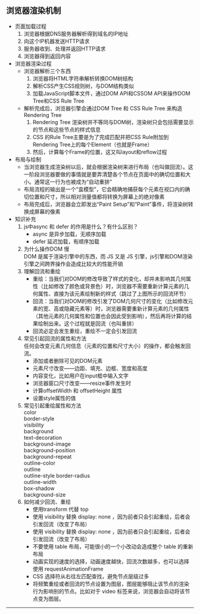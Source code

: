 ## 浏览器渲染机制
* 页面加载过程
    1. 浏览器根据DNS服务器解析得到域名的IP地址
    2. 向这个IP机器发送HTTP请求
    3. 服务器收到、处理并返回HTTP请求
    4. 浏览器得到返回内容
* 浏览器渲染过程
    + 浏览器解析三个东西
        1. 浏览器将HTML字符串解析转换DOM树结构
        2. 解析CSS产生CSS规则树，与DOM结构类似
        3. 加载JavaScript脚本文件，通过DOM API和CSSOM API来操作DOM Tree和CSS Rule Tree
    + 解析完成后，浏览器引擎会通过DOM Tree 和 CSS Rule Tree 来构造Rendering Tree
        1. Rendering Tree 渲染树并不等同与DOM树，渲染树只会包括需要显示的节点和这些节点的样式信息
        2. CSS 的Rule Tree主要是为了完成匹配并把CSS Rule附加到Rendering Tree上的每个Element（也就是Frame）
        3. 然后，计算每个Frame的位置，这又叫layout和reflow过程
* 布局与绘制
    - 当浏览器生成渲染树以后，就会根据渲染树来进行布局（也叫做回流）。这一阶段浏览器要做的事情就是要弄清楚各个节点在页面中的确切位置和大小。通常这一行为也被成为“自动重排”
    - 布局流程的输出是一个“盒模型”，它会精确地捕获每个元素在视口内的确切位置和尺寸，所以相对测量值都将转换为屏幕上的绝对像素
    - 布局完成后，浏览器会立即发出“Paint Setup”和“Paint”事件，将渲染树转换成屏幕的像素
* 知识补充
    1. js中async 和 defer 的作用是什么？有什么区别？
        - async 是异步加载，无顺序加载
        - defer 延迟加载，有顺序加载
    2. 为什么操作DOM 慢  
         DOM 是属于渲染引擎中的东西，而 JS 又是 JS 引擎，js引擎和DOM渲染引擎之间跨界操作会造成比较大的性能开销
    3. 理解回流和重绘
        - 重绘：当我们对DOM的修改导致了样式的变化，却并未影响其几何属性（比如修改了颜色或背景色）时，浏览器不需要重新计算元素的几何属性、直接为该元素绘制新的样式（跳过了上图所示的回流环节）
        - 回流：当我们对DOM的修改引发了DOM几何尺寸的变化（比如修改元素的宽、高或隐藏元素等）时，浏览器需要重新计算元素的几何属性（其他元素的几何属性和位置也会因此受到影响），然后再将计算的结果绘制出来。这个过程就是回流（也叫重排）
        - 回流必定会发生重绘，重绘不一定会引发回流
    4. 常见引起回流的属性和方法  
        任何会改变元素几何信息（元素的位置和尺寸大小）的操作，都会触发回流。 
        + 添加或者删除可见的DOM元素
        + 元素尺寸改变——边距、填充、边框、宽度和高度
        + 内容变化，比如用户在input框中输入文字
        + 浏览器窗口尺寸改变——resize事件发生时
        + 计算offsetWidth 和 offsetHeight 属性
        + 设置style属性的值
    5. 常见引起重绘属性和方法  
        color  
        border-style  
        visibility  
        background   
        text-decoration  
        background-image  
        background-position  
        background-repeat  
        outline-color  
        outline  
        outline-style 
        border-radius  
        outline-width  
        box-shadow  
        background-size  
    6. 如何减少回流、重绘
        + 使用transform 代替 top
        + 使用 visibility 替换 display: none ，因为前者只会引起重绘，后者会引发回流（改变了布局）
        + 使用 visibility 替换 display: none ，因为前者只会引起重绘，后者会引发回流（改变了布局）
        + 不要使用 table 布局，可能很小的一个小改动会造成整个 table 的重新布局
        + 动画实现的速度的选择，动画速度越快，回流次数越多，也可以选择使用 requestAnimationFrame
        + CSS 选择符从右往左匹配查找，避免节点层级过多
        + 将频繁重绘或者回流的节点设置为图层，图层能够阻止该节点的渲染行为影响别的节点。比如对于 video 标签来说，浏览器会自动将该节点变为图层。
---